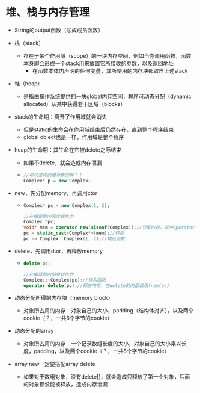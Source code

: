 # 堆、栈与内存管理

- String的output函数（写成成员函数）

- 栈（stack）

  - 存在于某个作用域（scope）的一块内存空间，例如当你调用函数，函数本身即会形成一个stack用来放置它所接收的参数，以及返回地址
    - 在函数本体内声明的任何变量，其所使用的内存块都取自上述stack

- 堆（heap）

  - 是指由操作系统提供的一块global内存空间，程序可动态分配（dynamic allocated）从某中获得若干区域（blocks）

- stack的生命期：离开了作用域就会消失

  - 但是static的生命会在作用域结束后仍然存在，直到整个程序结束
  - global object也是一样，作用域是整个程序

- heap的生命期：其生命在它被delete之际结束

  - 如果不delete，就会造成内存泄漏

  - ```cpp
    //可以这样创建对象的啊！！
    Complex* p = new Complex;
    ```

- new，先分配memory，再调用ctor

  - ```cpp
    Complex* pc = new Complex(1, 2);
    
    //在编译器内部会转化为
    Complex *pc;
    void* mem = operator new(sizeof(Complex));//分配内存，其中operator new调用的是malloc(n)的内存分配函数
    pc = static_cast<Complex*>(mem);//转型
    pc -> Complex::Complex(1, 2);//构造函数
    ```

- delete，先调用dtor，再释放memory

  - ```cpp
    delete pc;
    
    //在编译器内部会转化为
    Complex::~Complex(pc);//析构函数
    operator delete(pc);//释放内存，在delete的内部调用free(pc)
    ```

- 动态分配所得的内存块（memory block）

  - 对象所占用的内存：对象自己的大小，padding（结构体对齐），以及两个cookie（？，一共8个字节的cookie）

- 动态分配的array

  - 对象所占用的内存：一个记录数组长度的大小，对象自己的大小乘以长度，padding，以及两个cookie（？，一共8个字节的cookie）

- array new一定要搭配array delete

  - 如果对于数组对象，没有delete[]，就会造成只释放了第一个对象，后面的对象都没能被释放，造成内存泄漏
